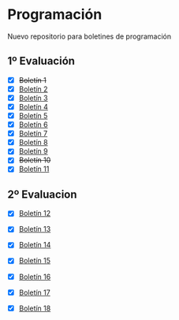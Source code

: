 # Programación
Nuevo repositorio para boletines de programación

## 1º Evaluación
- [x] ~~Boletín 1~~ 
- [x] [Boletín 2](https://github.com/Pablo-Pereira-Moure/Programacion/tree/main/src/com/1%C2%AA%20evaluaci%C3%B3n/Bolet%C3%ADn%202)
- [x] [Boletín 3](https://github.com/Pablo-Pereira-Moure/Programacion/tree/main/src/com/1%C2%AA%20evaluaci%C3%B3n/Boletin%203)
- [x] [Boletín 4](https://github.com/Pablo-Pereira-Moure/Programacion/tree/main/src/com/1%C2%AA%20evaluaci%C3%B3n/Boletin%204)
- [x] [Boletín 5](https://github.com/Pablo-Pereira-Moure/Programacion/tree/main/src/com/1%C2%AA%20evaluaci%C3%B3n/Boletin%205)
- [x] [Boletín 6](https://github.com/Pablo-Pereira-Moure/Programacion/tree/main/src/com/1%C2%AA%20evaluaci%C3%B3n/Boletin%206)
- [x] [Boletín 7](https://github.com/Pablo-Pereira-Moure/Programacion/tree/main/src/com/1%C2%AA%20evaluaci%C3%B3n/Boletin%207)
- [x] [Boletín 8](https://github.com/Pablo-Pereira-Moure/Programacion/tree/main/src/com/1%C2%AA%20evaluaci%C3%B3n/Boletin%208)
- [x] [Boletín 9](https://github.com/Pablo-Pereira-Moure/Programacion/tree/main/src/com/1%C2%AA%20evaluaci%C3%B3n/Boletin%209)
- [x] ~~Boletín 10~~ 
- [x] [Boletín 11](https://github.com/Pablo-Pereira-Moure/Programacion/tree/main/src/com/1%C2%AA%20evaluaci%C3%B3n/Boletin%2011)

## 2º Evaluacion
- [x] [Boletín 12](https://github.com/Pablo-Pereira-Moure/Programacion/tree/main/src/com/2%C2%BA%20evaluaci%C3%B3n/Boletin%2012)
- [x] [Boletín 13](https://github.com/Pablo-Pereira-Moure/Programacion/tree/main/src/com/2%C2%BA%20evaluaci%C3%B3n/Boletin%2013)
- [x] [Boletín 14](https://github.com/Pablo-Pereira-Moure/Programacion/tree/main/src/com/2%C2%BA%20evaluaci%C3%B3n/Boletin%2014)
- [x] [Boletín 15](https://github.com/Pablo-Pereira-Moure/Programacion/tree/main/src/com/2%C2%BA%20evaluaci%C3%B3n/Boletin%2015)
- [x] [Boletín 16](https://github.com/Pablo-Pereira-Moure/Programacion/tree/main/src/com/2%C2%BA%20evaluaci%C3%B3n/Boletin%2016)
- [x] [Boletín 17](https://github.com/Pablo-Pereira-Moure/Programacion/tree/main/src/com/2%C2%BA%20evaluaci%C3%B3n/Boletin%2017)
- [x] [Boletín 18](https://github.com/Pablo-Pereira-Moure/Programacion/tree/main/src/com/2%C2%BA%20evaluaci%C3%B3n/Boletin%2018)


